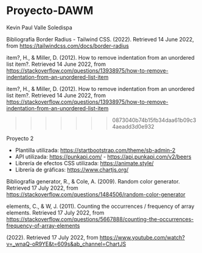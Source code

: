 # Proyecto-DAWM
Kevin Paul Valle Soledispa

Bibliografía
Border Radius - Tailwind CSS. (2022). Retrieved 14 June 2022, from https://tailwindcss.com/docs/border-radius

item?, H., & Miller, D. (2012). How to remove indentation from an unordered list item?. Retrieved 14 June 2022, from https://stackoverflow.com/questions/13938975/how-to-remove-indentation-from-an-unordered-list-item

item?, H., & Miller, D. (2012). How to remove indentation from an unordered list item?. Retrieved 14 June 2022, from https://stackoverflow.com/questions/13938975/how-to-remove-indentation-from-an-unordered-list-item
>>>>>>> 0873040b74b15fb34daa61b09c34aeadd3d0e932


Proyecto 2
  - Plantilla utilizada: https://startbootstrap.com/theme/sb-admin-2
  - API utilizada: https://punkapi.com/ - https://api.punkapi.com/v2/beers
  - Librería de efectos CSS utilizada: https://animate.style/
  - Librería de gráficas: https://www.chartjs.org/

Bibliografía
generator, R., & Cole, A. (2009). Random color generator. Retrieved 17 July 2022, from https://stackoverflow.com/questions/1484506/random-color-generator

elements, C., & W, J. (2011). Counting the occurrences / frequency of array elements. Retrieved 17 July 2022, from https://stackoverflow.com/questions/5667888/counting-the-occurrences-frequency-of-array-elements

(2022). Retrieved 17 July 2022, from https://www.youtube.com/watch?v=_wnaQ-oR9YE&t=609s&ab_channel=ChartJS
